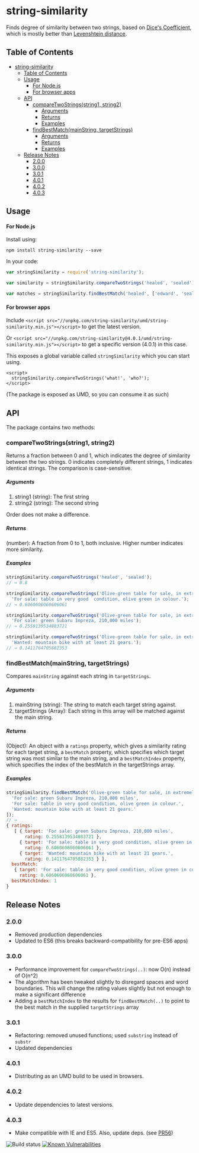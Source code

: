string-similarity
=================

Finds degree of similarity between two strings, based on [Dice's Coefficient](http://en.wikipedia.org/wiki/S%C3%B8rensen%E2%80%93Dice_coefficient), which is mostly better than [Levenshtein distance](http://en.wikipedia.org/wiki/Levenshtein_distance).

## Table of Contents

- [string-similarity](#string-similarity)
  - [Table of Contents](#table-of-contents)
  - [Usage](#usage)
      - [For Node.js](#for-nodejs)
      - [For browser apps](#for-browser-apps)
  - [API](#api)
    - [compareTwoStrings(string1, string2)](#comparetwostringsstring1-string2)
        - [Arguments](#arguments)
        - [Returns](#returns)
        - [Examples](#examples)
    - [findBestMatch(mainString, targetStrings)](#findbestmatchmainstring-targetstrings)
        - [Arguments](#arguments-1)
        - [Returns](#returns-1)
        - [Examples](#examples-1)
  - [Release Notes](#release-notes)
    - [2.0.0](#200)
    - [3.0.0](#300)
    - [3.0.1](#301)
    - [4.0.1](#401)
    - [4.0.2](#402)
    - [4.0.3](#403)


## Usage

#### For Node.js

Install using:

```shell
npm install string-similarity --save
```

In your code:

```javascript
var stringSimilarity = require('string-similarity');

var similarity = stringSimilarity.compareTwoStrings('healed', 'sealed'); 

var matches = stringSimilarity.findBestMatch('healed', ['edward', 'sealed', 'theatre']);
```

#### For browser apps

Include `<script src="//unpkg.com/string-similarity/umd/string-similarity.min.js"></script>` to get the latest version.

Or `<script src="//unpkg.com/string-similarity@4.0.1/umd/string-similarity.min.js"></script>` to get a specific version (4.0.1) in this case.

This exposes a global variable called `stringSimilarity` which you can start using.

```
<script>
  stringSimilarity.compareTwoStrings('what!', 'who?');
</script>
```

(The package is exposed as UMD, so you can consume it as such)

## API

The package contains two methods:

### compareTwoStrings(string1, string2)

Returns a fraction between 0 and 1, which indicates the degree of similarity between the two strings. 0 indicates completely different strings, 1 indicates identical strings. The comparison is case-sensitive.

##### Arguments
  
1. string1 (string): The first string
2. string2 (string): The second string
  
Order does not make a difference.
  
##### Returns
  
(number): A fraction from 0 to 1, both inclusive. Higher number indicates more similarity.

##### Examples
  
```javascript
stringSimilarity.compareTwoStrings('healed', 'sealed');
// → 0.8

stringSimilarity.compareTwoStrings('Olive-green table for sale, in extremely good condition.', 
  'For sale: table in very good  condition, olive green in colour.');
// → 0.6060606060606061

stringSimilarity.compareTwoStrings('Olive-green table for sale, in extremely good condition.', 
  'For sale: green Subaru Impreza, 210,000 miles');
// → 0.2558139534883721

stringSimilarity.compareTwoStrings('Olive-green table for sale, in extremely good condition.', 
  'Wanted: mountain bike with at least 21 gears.');
// → 0.1411764705882353
```

### findBestMatch(mainString, targetStrings)

Compares `mainString` against each string in `targetStrings`.

##### Arguments

1. mainString (string): The string to match each target string against.
2. targetStrings (Array): Each string in this array will be matched against the main string.

##### Returns
(Object): An object with a `ratings` property, which gives a similarity rating for each target string, a `bestMatch` property, which specifies which target string was most similar to the main string, and a `bestMatchIndex` property, which specifies the index of the bestMatch in the targetStrings array.

##### Examples
```javascript
stringSimilarity.findBestMatch('Olive-green table for sale, in extremely good condition.', [
  'For sale: green Subaru Impreza, 210,000 miles', 
  'For sale: table in very good condition, olive green in colour.', 
  'Wanted: mountain bike with at least 21 gears.'
]);
// → 
{ ratings:
   [ { target: 'For sale: green Subaru Impreza, 210,000 miles',
       rating: 0.2558139534883721 },
     { target: 'For sale: table in very good condition, olive green in colour.',
       rating: 0.6060606060606061 },
     { target: 'Wanted: mountain bike with at least 21 gears.',
       rating: 0.1411764705882353 } ],
  bestMatch:
   { target: 'For sale: table in very good condition, olive green in colour.',
     rating: 0.6060606060606061 },
  bestMatchIndex: 1 
}
```

## Release Notes

### 2.0.0
* Removed production dependencies
* Updated to ES6 (this breaks backward-compatibility for pre-ES6 apps)

### 3.0.0
* Performance improvement for `compareTwoStrings(..)`: now O(n) instead of O(n^2)
* The algorithm has been tweaked slightly to disregard spaces and word boundaries. This will change the rating values slightly but not enough to make a significant difference
* Adding a `bestMatchIndex` to the results for `findBestMatch(..)` to point to the best match in the supplied `targetStrings` array

### 3.0.1
* Refactoring: removed unused functions; used `substring` instead of `substr`
* Updated dependencies

### 4.0.1
* Distributing as an UMD build to be used in browsers.

### 4.0.2
* Update dependencies to latest versions.

### 4.0.3
* Make compatible with IE and ES5. Also, update deps. (see [PR56](https://github.com/aceakash/string-similarity/pull/56))


![Build status](https://codeship.com/projects/2aa453d0-0959-0134-8a76-4abcb29fe9b4/status?branch=master)
[![Known Vulnerabilities](https://snyk.io/test/github/aceakash/string-similarity/badge.svg)](https://snyk.io/test/github/aceakash/string-similarity)
